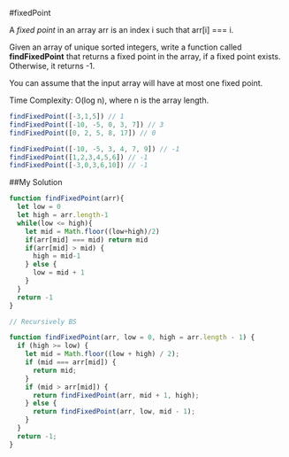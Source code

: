 #fixedPoint

A *fixed point* in an array arr is an index i such that arr[i] === i.

Given an array of unique sorted integers, write a function called **findFixedPoint** that returns a  fixed point in the array, if a fixed point exists. Otherwise, it returns -1. 

You can assume that the input array will have at most one fixed point.

Time Complexity: O(log n), where n is the array length.

```js
findFixedPoint([-3,1,5]) // 1
findFixedPoint([-10, -5, 0, 3, 7]) // 3
findFixedPoint([0, 2, 5, 8, 17]) // 0

findFixedPoint([-10, -5, 3, 4, 7, 9]) // -1
findFixedPoint([1,2,3,4,5,6]) // -1
findFixedPoint([-3,0,3,6,10]) // -1
```

##My Solution 

```js
function findFixedPoint(arr){
  let low = 0
  let high = arr.length-1
  while(low <= high){
    let mid = Math.floor((low+high)/2)
    if(arr[mid] === mid) return mid
    if(arr[mid] > mid) {
      high = mid-1
    } else {
      low = mid + 1
    }
  }
  return -1
}

// Recursively BS

function findFixedPoint(arr, low = 0, high = arr.length - 1) {
  if (high >= low) {
    let mid = Math.floor((low + high) / 2);
    if (mid === arr[mid]) {
      return mid;
    }
    if (mid > arr[mid]) {
      return findFixedPoint(arr, mid + 1, high);
    } else {
      return findFixedPoint(arr, low, mid - 1);
    }
  }
  return -1;
}
```
